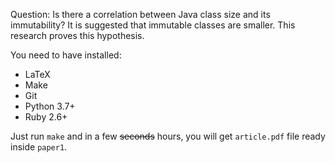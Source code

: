Question: Is there a correlation between Java class size and its
immutability? It is suggested that immutable classes are smaller.
This research proves this hypothesis.

You need to have installed:

  * LaTeX
  * Make
  * Git
  * Python 3.7+
  * Ruby 2.6+

Just run `make` and in a few <del>seconds</del> hours, you will get
`article.pdf` file ready inside `paper1`.
